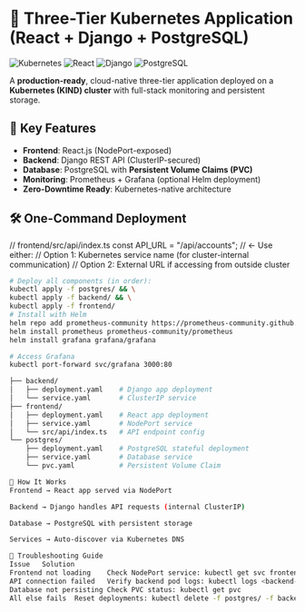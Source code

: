 # 🚀 Three-Tier Kubernetes Application (React + Django + PostgreSQL)

![Kubernetes](https://img.shields.io/badge/kubernetes-%23326ce5.svg?style=for-the-badge&logo=kubernetes&logoColor=white)
![React](https://img.shields.io/badge/react-%2320232a.svg?style=for-the-badge&logo=react&logoColor=%2361DAFB)
![Django](https://img.shields.io/badge/django-%23092E20.svg?style=for-the-badge&logo=django&logoColor=white)
![PostgreSQL](https://img.shields.io/badge/postgresql-%23316192.svg?style=for-the-badge&logo=postgresql&logoColor=white)

A **production-ready**, cloud-native three-tier application deployed on a **Kubernetes (KIND) cluster** with full-stack monitoring and persistent storage.

## 🌟 Key Features
- **Frontend**: React.js (NodePort-exposed)
- **Backend**: Django REST API (ClusterIP-secured)
- **Database**: PostgreSQL with **Persistent Volume Claims (PVC)**
- **Monitoring**: Prometheus + Grafana (optional Helm deployment)
- **Zero-Downtime Ready**: Kubernetes-native architecture

## 🛠️ One-Command Deployment

// frontend/src/api/index.ts
const API_URL = "<backend-service-url>/api/accounts"; // ← Use either:
// Option 1: Kubernetes service name (for cluster-internal communication)
// Option 2: External URL if accessing from outside cluster


```bash
# Deploy all components (in order):
kubectl apply -f postgres/ && \
kubectl apply -f backend/ && \
kubectl apply -f frontend/
# Install with Helm
helm repo add prometheus-community https://prometheus-community.github.io/helm-charts
helm install prometheus prometheus-community/prometheus
helm install grafana grafana/grafana

# Access Grafana
kubectl port-forward svc/grafana 3000:80

├── backend/
│   ├── deployment.yaml    # Django app deployment
│   └── service.yaml       # ClusterIP service
├── frontend/
│   ├── deployment.yaml    # React app deployment
│   ├── service.yaml       # NodePort service
│   └── src/api/index.ts   # API endpoint config
└── postgres/
    ├── deployment.yaml    # PostgreSQL stateful deployment
    ├── service.yaml       # Database service
    └── pvc.yaml           # Persistent Volume Claim

🚀 How It Works
Frontend → React app served via NodePort

Backend → Django handles API requests (internal ClusterIP)

Database → PostgreSQL with persistent storage

Services → Auto-discover via Kubernetes DNS

🚨 Troubleshooting Guide
Issue	Solution
Frontend not loading	Check NodePort service: kubectl get svc frontend-service
API connection failed	Verify backend pod logs: kubectl logs <backend-pod-name>
Database not persisting	Check PVC status: kubectl get pvc
All else fails	Reset deployments: kubectl delete -f postgres/ -f backend/ -f frontend/ && kubectl apply -f ./
